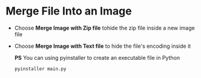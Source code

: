# Merge File Into an Image

* Choose **Merge Image with Zip file** tohide the zip file inside a new image file
* Choose **Merge Image with Text file** to hide the file's encoding inside it

  **PS** You can using pyinstaller to create an executable file in Python
  ```bat
  pyinstaller main.py
  ```

